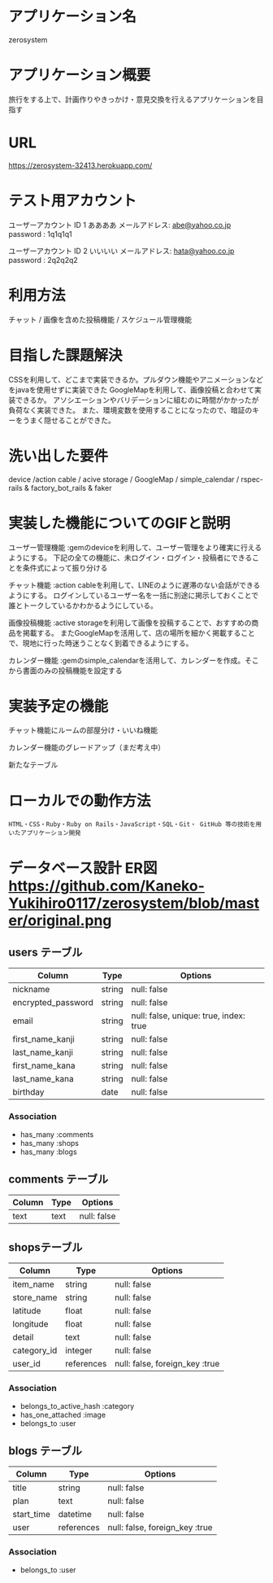  # アプリケーション名	 
 
 zerosystem

 # アプリケーション概要	
 
 旅行をする上で、計画作りやきっかけ・意見交換を行えるアプリケーションを目指す

 # URL 
 
 https://zerosystem-32413.herokuapp.com/
 
 # テスト用アカウント 

 ユーザーアカウント ID 1 ああああ
 メールアドレス: abe@yahoo.co.jp
 password : 1q1q1q1

 ユーザーアカウント ID 2 いいいい
 メールアドレス: hata@yahoo.co.jp
 password : 2q2q2q2

 # 利用方法	
 
 チャット / 画像を含めた投稿機能 / スケジュール管理機能

 # 目指した課題解決
 
 CSSを利用して、どこまで実装できるか。プルダウン機能やアニメーションなどをjavaを使用せずに実装できた
 GoogleMapを利用して、画像投稿と合わせて実装できるか。 アソシエーションやバリデーションに組むのに時間がかかったが負荷なく実装できた。
 また、環境変数を使用することになったので、暗証のキーをうまく隠せることができた。

 # 洗い出した要件

 device /action cable / acive storage / GoogleMap / simple_calendar / rspec-rails & factory_bot_rails & faker

 # 実装した機能についてのGIFと説明

 ユーザー管理機能 :gemのdeviceを利用して、ユーザー管理をより確実に行えるようにする。
            下記の全ての機能に、未ログイン・ログイン・投稿者にできることを条件式によって振り分ける

 チャット機能 :action cableを利用して、LINEのように遅滞のない会話ができるようにする。
            ログインしているユーザー名を一括に別途に掲示しておくことで誰とトークしているかわかるようにしている。

画像投稿機能 :active storageを利用して画像を投稿することで、おすすめの商品を掲載する。
            またGoogleMapを活用して、店の場所を細かく掲載することで、現地に行った時迷うことなく到着できるようにする。

カレンダー機能 :gemのsimple_calendarを活用して、カレンダーを作成。そこから書面のみの投稿機能を設定する

 # 実装予定の機能

 チャット機能にルームの部屋分け・いいね機能

 カレンダー機能のグレードアップ（まだ考え中）

 新たなテーブル

 # ローカルでの動作方法
 
 	HTML・CSS・Ruby・Ruby on Rails・JavaScript・SQL・Git・ GitHub 等の技術を用いたアプリケーション開発

# データベース設計 ER図 https://github.com/Kaneko-Yukihiro0117/zerosystem/blob/master/original.png

 ## users テーブル

| Column             | Type       | Options                                     |
| ------------------ | ---------- | ------------------------------------------- |
| nickname           | string     | null: false                                 |
| encrypted_password | string     | null: false                                 |
| email              | string     | null: false, unique: true, index: true      |
| first_name_kanji   | string     | null: false                                 |
| last_name_kanji    | string     | null: false                                 |
| first_name_kana    | string     | null: false                                 |
| last_name_kana     | string     | null: false                                 |
| birthday           | date       | null: false                                 |

### Association

- has_many :comments
- has_many :shops
- has_many :blogs


## comments テーブル

| Column  | Type       | Options                        |
| ------- | ---------- | ------------------------------ |
| text    | text       | null: false                    |


##  shopsテーブル

| Column      | Type       | Options                         |
| ----------- | ---------- | --------------------------------|
| item_name   | string     | null: false                     |
| store_name  | string     | null: false                     |
| latitude    | float      | null: false                     |
| longitude   | float      | null: false                     |
| detail      | text       | null: false                     |
| category_id | integer    | null: false                     |
| user_id     | references | null: false, foreign_key :true  |

### Association

- belongs_to_active_hash :category
- has_one_attached :image
- belongs_to :user

## blogs テーブル

| Column     | Type       | Options                         |
| ---------- | ---------- | ------------------------------- |
| title      | string     | null: false                     |
| plan       | text       | null: false                     |
| start_time | datetime   | null: false                     |
| user       | references | null: false, foreign_key :true  |

### Association

- belongs_to :user
